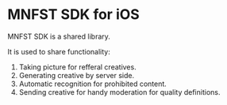 # MNFST SDK for iOS

MNFST SDK is a shared library. 

It is used to share functionality:
1. Taking picture for refferal creatives.
2. Generating creative by server side.
3. Automatic recognition for prohibited content.
4. Sending creative for handy moderation for quality definitions.
